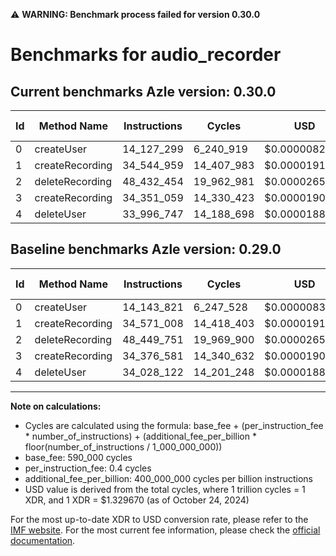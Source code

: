 ⚠️ **WARNING: Benchmark process failed for version 0.30.0**

# Benchmarks for audio_recorder

## Current benchmarks Azle version: 0.30.0

| Id  | Method Name     | Instructions | Cycles     | USD           | USD/Million Calls | Change                             |
| --- | --------------- | ------------ | ---------- | ------------- | ----------------- | ---------------------------------- |
| 0   | createUser      | 14_127_299   | 6_240_919  | $0.0000082984 | $8.29             | <font color="green">-16_522</font> |
| 1   | createRecording | 34_544_959   | 14_407_983 | $0.0000191579 | $19.15            | <font color="green">-26_049</font> |
| 2   | deleteRecording | 48_432_454   | 19_962_981 | $0.0000265442 | $26.54            | <font color="green">-17_297</font> |
| 3   | createRecording | 34_351_059   | 14_330_423 | $0.0000190547 | $19.05            | <font color="green">-25_522</font> |
| 4   | deleteUser      | 33_996_747   | 14_188_698 | $0.0000188663 | $18.86            | <font color="green">-31_375</font> |

## Baseline benchmarks Azle version: 0.29.0

| Id  | Method Name     | Instructions | Cycles     | USD           | USD/Million Calls |
| --- | --------------- | ------------ | ---------- | ------------- | ----------------- |
| 0   | createUser      | 14_143_821   | 6_247_528  | $0.0000083072 | $8.30             |
| 1   | createRecording | 34_571_008   | 14_418_403 | $0.0000191717 | $19.17            |
| 2   | deleteRecording | 48_449_751   | 19_969_900 | $0.0000265534 | $26.55            |
| 3   | createRecording | 34_376_581   | 14_340_632 | $0.0000190683 | $19.06            |
| 4   | deleteUser      | 34_028_122   | 14_201_248 | $0.0000188830 | $18.88            |

---

**Note on calculations:**

- Cycles are calculated using the formula: base_fee + (per_instruction_fee \* number_of_instructions) + (additional_fee_per_billion \* floor(number_of_instructions / 1_000_000_000))
- base_fee: 590_000 cycles
- per_instruction_fee: 0.4 cycles
- additional_fee_per_billion: 400_000_000 cycles per billion instructions
- USD value is derived from the total cycles, where 1 trillion cycles = 1 XDR, and 1 XDR = $1.329670 (as of October 24, 2024)

For the most up-to-date XDR to USD conversion rate, please refer to the [IMF website](https://www.imf.org/external/np/fin/data/rms_sdrv.aspx).
For the most current fee information, please check the [official documentation](https://internetcomputer.org/docs/current/developer-docs/gas-cost#execution).
